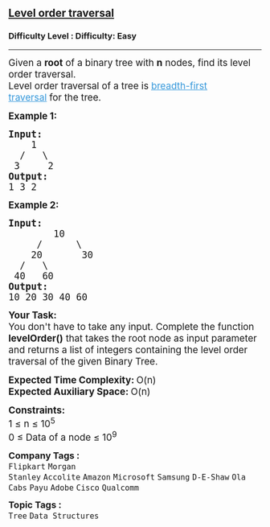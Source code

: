 <h2><a href="https://www.geeksforgeeks.org/problems/level-order-traversal/1?page=4&company=Microsoft&sortBy=submissions">Level order traversal</a></h2><h3>Difficulty Level : Difficulty: Easy</h3><hr><div class="problems_problem_content__Xm_eO"><p><span style="font-size: 14pt;">Given a <strong>root</strong> of a binary tree with <strong>n</strong> nodes, find its level order traversal.</span><br><span style="font-size: 14pt;">Level order traversal of a tree is <a href="http://www.geeksforgeeks.org/breadth-first-traversal-for-a-graph/"><span style="text-decoration: underline; color: #3598db;">breadth-first traversal</span></a>&nbsp;for the tree.</span></p>
<p><span style="font-size: 14pt;"><strong>Example 1:</strong></span></p>
<pre><span style="font-size: 14pt;"><strong>Input:
</strong>&nbsp;&nbsp;  1
 &nbsp;/&nbsp;&nbsp;&nbsp;\ 
&nbsp;3&nbsp;&nbsp;&nbsp;&nbsp; 2
<strong>Output:<br></strong>1 3 2
</span></pre>
<p><span style="font-size: 14pt;"><strong>Example 2:</strong></span></p>
<pre><span style="font-size: 14pt;"><strong>Input:
</strong>&nbsp;&nbsp;&nbsp;&nbsp;&nbsp; &nbsp; 10
 &nbsp;&nbsp;&nbsp; /&nbsp;&nbsp;&nbsp;&nbsp;&nbsp; \
 &nbsp;  20&nbsp;&nbsp;&nbsp;&nbsp;&nbsp;&nbsp; 30
&nbsp; /&nbsp;&nbsp; \
 40&nbsp;&nbsp; 60
<strong>Output:<br></strong>10 20 30 40 60
</span></pre>
<p><span style="font-size: 14pt;"><strong>Your Task:</strong></span><br><span style="font-size: 14pt;">You don't have to take any input. Complete the function <strong>levelOrder()</strong> that takes the root node&nbsp;as input parameter and returns a list of integers&nbsp;containing the level order traversal of the given Binary Tree.</span></p>
<p><span style="font-size: 14pt;"><strong>Expected Time Complexity: </strong>O(n)</span><br><span style="font-size: 14pt;"><strong>Expected Auxiliary Space:&nbsp;</strong>O(n)</span></p>
<p><span style="font-size: 14pt;"><strong>Constraints:</strong></span><br><span style="font-size: 14pt;">1 ≤ n ≤ 10<sup>5</sup></span><br><span style="font-size: 14pt;">0 ≤ Data of a node ≤ 10<sup>9</sup></span></p></div><p><span style=font-size:18px><strong>Company Tags : </strong><br><code>Flipkart</code>&nbsp;<code>Morgan Stanley</code>&nbsp;<code>Accolite</code>&nbsp;<code>Amazon</code>&nbsp;<code>Microsoft</code>&nbsp;<code>Samsung</code>&nbsp;<code>D-E-Shaw</code>&nbsp;<code>Ola Cabs</code>&nbsp;<code>Payu</code>&nbsp;<code>Adobe</code>&nbsp;<code>Cisco</code>&nbsp;<code>Qualcomm</code>&nbsp;<br><p><span style=font-size:18px><strong>Topic Tags : </strong><br><code>Tree</code>&nbsp;<code>Data Structures</code>&nbsp;